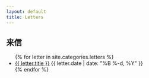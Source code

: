 ```yaml
---
layout: default
title: Letters
---
```


## 来信

<ul class="posts">
  {% for letter in site.categories.letters %}
    <li class="post">
      <a href="{{ letter.url }}">{{ letter.title }}</a>
      <time class="publish-date" datetime="{{ letter.date | date: '%F' }}">
        {{ letter.date | date: "%B %-d, %Y" }}
      </time>
    </li>
  {% endfor %}
</ul>